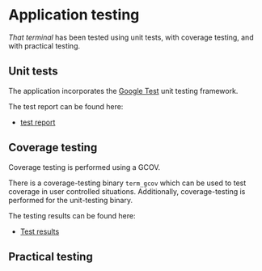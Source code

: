 # Application testing

*That terminal* has been tested using unit tests, with coverage testing, and with practical testing.

## Unit tests

The application incorporates the [Google Test](https://github.com/google/googletest) unit testing framework.

The test report can be found here:
* [test report](test-report.txt)

## Coverage testing

Coverage testing is performed using a GCOV.

There is a coverage-testing binary `term_gcov` which can be used to test
coverage in user controlled situations.
Additionally, coverage-testing is performed for the unit-testing binary.

The testing results can be found here:
* [Test results](https://bisqwit.github.io/that_terminal/cov/index.html)

## Practical testing

